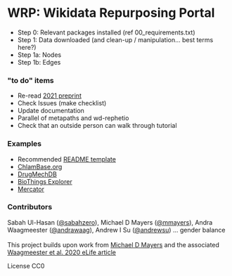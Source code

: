 # WRP: Wikidata Repurposing Portal

* Step 0: Relevant packages installed (ref 00_requirements.txt)
* Step 1: Data downloaded (and clean-up / manipulation... best terms here?)
* Step 1a: Nodes
* Step 1b: Edges 

### "to do" items
- Re-read [2021 preprint](https://www.biorxiv.org/content/10.1101/2021.04.15.440028v1.abstract)
- Check Issues (make checklist)
- Update documentation
- Parallel of metapaths and wd-rephetio
- Check that an outside person can walk through tutorial

### Examples
- Recommended [README template](https://docs.google.com/document/d/1aWWx3Re3_KehicdhR6gPrcJ-EwSmHWydkV1PqyJg984/edit?usp=sharing)
- [ChlamBase.org](https://github.com/sabahzero/WikiGenomesBase)
- [DrugMechDB](https://github.com/SuLab/DrugMechDB)
- [BioThings Explorer](https://github.com/biothings/biothings_explorer) 
- [Mercator](https://github.com/SuLab/mercator_shiny)

### Contributors
Sabah Ul-Hasan ([@sabahzero](https://github.com/sabahzero)), Michael D Mayers ([@mmayers](https://github.com/mmayers12)), Andra Waagmeester ([@andrawaag](https://github.com/andrawaag)), Andrew I Su ([@andrewsu](https://github.com/andrewsu)) ... gender balance <br><br>
This project builds upon work from [Michael D Mayers](https://github.com/mmayers12/metapaths) and the associated [Waagmeester et al. 2020 eLife article](https://elifesciences.org/articles/52614)

License CC0
